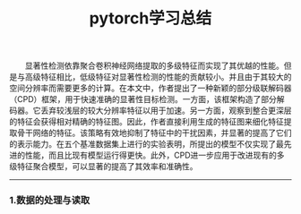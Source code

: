 ﻿---
layout: post
title:  pytorch学习总结
---
&emsp;&emsp;显著性检测依靠聚合卷积神经网络提取的多级特征而实现了其优越的性能。但是与高级特征相比，低级特征对显著性检测的性能的贡献较小。并且由于其较大的空间分辨率而需要更多的计算。在本文中，作者提出了一种新颖的部分级联解码器（CPD）框架，用于快速准确的显著性目标检测。一方面，该框架构造了部分解码器。它丢弃较浅层的较大分辨率特征以用于加速。另一方面，观察到整合更深层的特征会获得相对精确的特征图。因此，作者直接利用生成的特征图来细化特征提取骨干网络的特征。该策略有效地抑制了特征中的干扰因素，并显著的提高了它们的表示能力。在五个基准数据集上进行的实验表明，所提出的模型不仅实现了最先进的性能，而且比现有模型运行得更快。此外，CPD进一步应用于改进现有的多级特征聚合模型，可以显著的提高了其效率和准确性。

----
### 1.数据的处理与读取
&emsp;&emsp;
